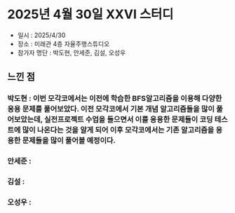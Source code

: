 # 2025년 4월 30일 XXVI 스터디

- 일시 : 2025/4/30
- 장소 : 미래관 4층 자율주행스튜디오
- 참가자 명단 : 박도현, 안세준, 김설, 오성우

## 느낀 점

### 박도현 : 이번 모각코에서는 이전에 학습한 BFS알고리즘을 이용해 다양한 응용 문제를 풀어보았다. 이전 모각코에서 기본 개념 알고리즘들을 많이 풀어보았는데, 실전프로젝트 수업을 들으면서 이를 응용한 문제들이 코딩 테스트에 많이 나온다는 것을 알게 되어 이후 모각코에서는 기존 알고리즘을 응용한 문제들을 많이 풀어볼 예정이다.

### 안세준 : 

### 김설 : 

### 오성우 : 
